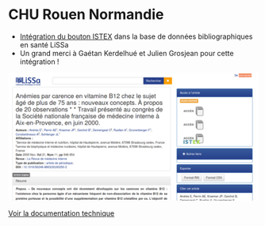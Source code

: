 # CHU Rouen Normandie

* [Intégration du bouton ISTEX](https://doc.istex.fr/users/integration/ent-web/#bouton-istex-integre) dans la base de données bibliographiques en santé LiSSa
* Un grand merci à Gaétan Kerdelhué et Julien Grosjean pour cette intégration !

![](../../.gitbook/assets/lissaexemple.png)

[Voir la documentation technique](https://doc.istex.fr/users/integration/ent-web/#bouton-istex-integre)

